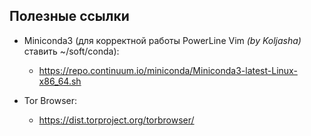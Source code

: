 ## Полезные ссылки

* Miniconda3 (для корректной работы PowerLine Vim _(by Koljasha)_ ставить ~/soft/conda):
  * https://repo.continuum.io/miniconda/Miniconda3-latest-Linux-x86_64.sh

* Tor Browser:
  * https://dist.torproject.org/torbrowser/

